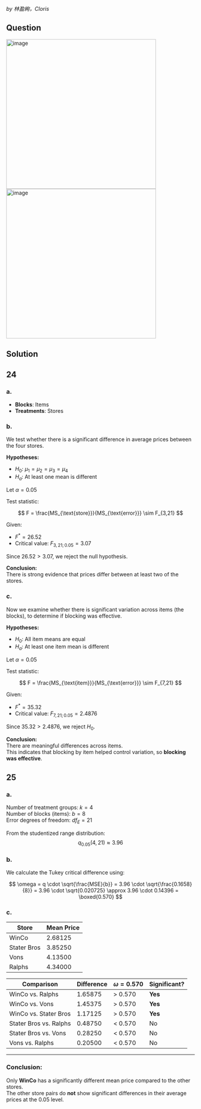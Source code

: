 *by 林盈絢，Cloris*

## Question
<img width="400" alt="image" src="https://github.com/user-attachments/assets/4c0faafd-d56f-4c5f-bd00-7b868b647304" /><br>
<img width="400" alt="image" src="https://github.com/user-attachments/assets/bce76f90-d5f7-4515-9cdc-2ecb691bd650" />



## Solution
## 24
### a.

- **Blocks**: Items  
- **Treatments**: Stores  

### b.

We test whether there is a significant difference in average prices between the four stores.

**Hypotheses:**

- $H_0$: $\mu_1 = \mu_2 = \mu_3 = \mu_4$
- $H_a$: At least one mean is different

Let $\alpha = 0.05$

Test statistic:

$$
F = \frac{MS_{\text{store}}}{MS_{\text{error}}} \sim F_{3,21}
$$

Given:

- $F^* = 26.52$
- Critical value: $F_{3,21;0.05} = 3.07$

Since $26.52 > 3.07$, we reject the null hypothesis.

**Conclusion:**  
There is strong evidence that prices differ between at least two of the stores.

### c.

Now we examine whether there is significant variation across items (the blocks), to determine if blocking was effective.

**Hypotheses:**

- $H_0$: All item means are equal
- $H_a$: At least one item mean is different

Let $\alpha = 0.05$

Test statistic:

$$
F = \frac{MS_{\text{item}}}{MS_{\text{error}}} \sim F_{7,21}
$$

Given:

- $F^* = 35.32$
- Critical value: $F_{7,21;0.05} = 2.4876$

Since $35.32 > 2.4876$, we reject $H_0$.

**Conclusion:**  
There are meaningful differences across items.  
This indicates that blocking by item helped control variation, so **blocking was effective**.

## 25
### a.

Number of treatment groups: $k = 4$  
Number of blocks (items): $b = 8$  
Error degrees of freedom: $df_E = 21$

From the studentized range distribution:  
$$
q_{0.05}(4, 21) \approx 3.96
$$


### b.

We calculate the Tukey critical difference using:

$$
\omega = q \cdot \sqrt{\frac{MSE}{b}} = 3.96 \cdot \sqrt{\frac{0.1658}{8}} = 3.96 \cdot \sqrt{0.020725} \approx 3.96 \cdot 0.14396 = \boxed{0.570}
$$


### c.

| Store       | Mean Price |
|-------------|------------|
| WinCo       | 2.68125    |
| Stater Bros | 3.85250    |
| Vons        | 4.13500    |
| Ralphs      | 4.34000    |

| Comparison               | Difference | $\omega = 0.570$ | Significant? |
|--------------------------|------------|------------------|--------------|
| WinCo vs. Ralphs         | 1.65875    | > 0.570          | **Yes**      |
| WinCo vs. Vons           | 1.45375    | > 0.570          | **Yes**      |
| WinCo vs. Stater Bros    | 1.17125    | > 0.570          | **Yes**      |
| Stater Bros vs. Ralphs   | 0.48750    | < 0.570          | No           |
| Stater Bros vs. Vons     | 0.28250    | < 0.570          | No           |
| Vons vs. Ralphs          | 0.20500    | < 0.570          | No           |

---

### Conclusion:

Only **WinCo** has a significantly different mean price compared to the other stores.  
The other store pairs do **not** show significant differences in their average prices at the 0.05 level.

